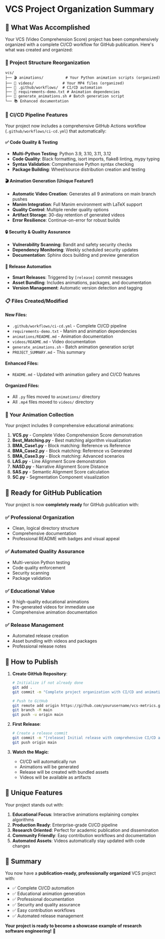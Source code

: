 # VCS Project Organization Summary

## 🎯 What Was Accomplished

Your VCS (Video Comprehension Score) project has been comprehensively organized with a complete CI/CD workflow for GitHub publication. Here's what was created and organized:

### 📁 Project Structure Reorganization

```
vcs/
├── 🎬 animations/          # Your Python animation scripts (organized)
├── 🎥 videos/             # Your MP4 files (organized)  
├── 🔧 .github/workflows/  # CI/CD automation
├── 📄 requirements-demo.txt # Animation dependencies
├── 🚀 generate_animations.sh # Batch generation script
└── 📚 Enhanced documentation
```

### 🚀 CI/CD Pipeline Features

Your project now includes a comprehensive GitHub Actions workflow (`.github/workflows/ci-cd.yml`) that automatically:

#### ✅ Code Quality & Testing
- **Multi-Python Testing**: Python 3.9, 3.10, 3.11, 3.12
- **Code Quality**: Black formatting, isort imports, flake8 linting, mypy typing
- **Syntax Validation**: Comprehensive Python syntax checking
- **Package Building**: Wheel/source distribution creation and testing

#### 🎬 Animation Generation (Unique Feature!)
- **Automatic Video Creation**: Generates all 9 animations on main branch pushes
- **Manim Integration**: Full Manim environment with LaTeX support
- **Quality Control**: Multiple render quality options
- **Artifact Storage**: 30-day retention of generated videos
- **Error Resilience**: Continue-on-error for robust builds

#### 🔒 Security & Quality Assurance
- **Vulnerability Scanning**: Bandit and safety security checks
- **Dependency Monitoring**: Weekly scheduled security updates
- **Documentation**: Sphinx docs building and preview generation

#### 🚀 Release Automation
- **Smart Releases**: Triggered by `[release]` commit messages
- **Asset Bundling**: Includes animations, packages, and documentation
- **Version Management**: Automatic version detection and tagging

### 📋 Files Created/Modified

#### New Files:
- `.github/workflows/ci-cd.yml` - Complete CI/CD pipeline
- `requirements-demo.txt` - Manim and animation dependencies
- `animations/README.md` - Animation documentation
- `videos/README.md` - Video documentation  
- `generate_animations.sh` - Batch animation generation script
- `PROJECT_SUMMARY.md` - This summary

#### Enhanced Files:
- `README.md` - Updated with animation gallery and CI/CD features

#### Organized Files:
- All `.py` files moved to `animations/` directory
- All `.mp4` files moved to `videos/` directory

### 🎯 Your Animation Collection

Your project includes 9 comprehensive educational animations:

1. **VCS.py** - Complete Video Comprehension Score demonstration
2. **Best_Matching.py** - Best matching algorithm visualization
3. **BMA_Case1.py** - Block matching: Reference vs Reference
4. **BMA_Case2.py** - Block matching: Reference vs Generated
5. **BMA_Case3.py** - Block matching: Advanced scenarios
6. **LAS.py** - Line Alignment Score demonstration
7. **NASD.py** - Narrative Alignment Score Distance
8. **SAS.py** - Semantic Alignment Score calculation
9. **SC.py** - Segmentation Component visualization

## 🚀 Ready for GitHub Publication

Your project is now **completely ready** for GitHub publication with:

### ✅ Professional Organization
- Clean, logical directory structure
- Comprehensive documentation
- Professional README with badges and visual appeal

### ✅ Automated Quality Assurance
- Multi-version Python testing
- Code quality enforcement
- Security scanning
- Package validation

### ✅ Educational Value
- 9 high-quality educational animations
- Pre-generated videos for immediate use
- Comprehensive animation documentation

### ✅ Release Management
- Automated release creation
- Asset bundling with videos and packages
- Professional release notes

## 🎯 How to Publish

1. **Create GitHub Repository**:
   ```bash
   # Initialize if not already done
   git add .
   git commit -m "Complete project organization with CI/CD and animations"
   
   # Push to GitHub
   git remote add origin https://github.com/yourusername/vcs-metrics.git
   git branch -M main
   git push -u origin main
   ```

2. **First Release**:
   ```bash
   # Create a release commit
   git commit -m "[release] Initial release with comprehensive CI/CD and animations"
   git push origin main
   ```

3. **Watch the Magic**:
   - CI/CD will automatically run
   - Animations will be generated
   - Release will be created with bundled assets
   - Videos will be available as artifacts

## 🌟 Unique Features

Your project stands out with:

1. **Educational Focus**: Interactive animations explaining complex algorithms
2. **Production Ready**: Enterprise-grade CI/CD pipeline
3. **Research Oriented**: Perfect for academic publication and dissemination
4. **Community Friendly**: Easy contribution workflows and documentation
5. **Automated Assets**: Videos automatically stay updated with code changes

## 🎉 Summary

You now have a **publication-ready, professionally organized** VCS project with:
- ✅ Complete CI/CD automation
- ✅ Educational animation generation
- ✅ Professional documentation
- ✅ Security and quality assurance
- ✅ Easy contribution workflows
- ✅ Automated release management

**Your project is ready to become a showcase example of research software engineering!** 🚀